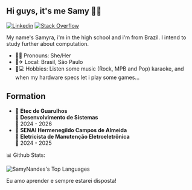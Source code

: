 ## Hi guys, it's me Samy 🤙🍃

[![Linkedin](https://img.shields.io/badge/LinkedIn-blue?style=flat-square&logo=linkedin&logoColor=white)](https://www.linkedin.com/in/samyra-fernandes/)     [![Stack Overflow](https://img.shields.io/badge/StackOverflow-FE7A16?style=flat-square&logo=Stack-Overflow&logoColor=white)](https://stackoverflow.com/users/28783901/samyra-fernandes) 

My name's Samyra, i'm in the high school and i'm from Brazil. I intend to study further about computation.
* 💁‍♀️ Pronouns: She/Her 
* 🏡✈ Local: Brasil, São Paulo 
* 🎨💻 Hobbies: Listen some music (Rock, MPB and Pop) karaoke, and when my hardware specs let i play some games...

  
## Formation
* 📍 **Etec de Guarulhos**\
       📖 **Desenvolvimento de Sistemas**\
       📆  2024 - 2026
* 📍 **SENAI Hermenegildo Campos de Almeida**\
       📖 **Eletricista de Manutenção Eletroeletrônica**\
       📆 2024 - 2025

📊 Github Stats:

![SamyNandes's Top Languages](https://github-readme-stats.vercel.app/api/top-langs/?username=SamyNandes&theme=vue-dark&show_icons=true&hide_border=true&layout=compact)


Eu amo aprender e sempre estarei disposta!
                           
